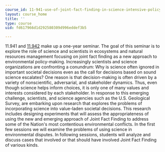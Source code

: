 ```yaml
---
course_id: 11-941-use-of-joint-fact-finding-in-science-intensive-policy-disputes-part-i-fall-2003
layout: course_home
title: ''
type: course
uid: fd617966d1d292580309d996eddef3b5

---
```

11.941 and [11.942](/courses/11-942-use-of-joint-fact-finding-in-science-intensive-policy-disputes-part-ii-spring-2004) make up a one-year seminar. The goal of this seminar is to explore the role of science and scientists in ecosystems and natural resources management focusing on joint fact finding as a new approach to environmental policy-making. Increasingly scientists and science organizations are confronting a conundrum: Why is science often ignored in important societal decisions even as the call for decisions based on sound science escalates? One reason is that decision-making is often driven by a variety of nonscientific, adversarial, and stakeholder dynamics. Thus, even though science helps inform choices, it is only one of many values and interests considered by each stakeholder. In response to this emerging challenge, scientists, and science agencies such as the U.S. Geological Survey, are embarking upon research that explores the problems of incorporating science into value-laden societal decisions. This research includes designing experiments that will assess the appropriateness of using the new and emerging approach of Joint Fact Finding to address some of the Nation's most contentious environmental conflicts. In the first few sessions we will examine the problems of using science in environmental disputes. In following sessions, students will analyze and discuss cases that involved or that should have involved Joint Fact Finding of various kinds.
